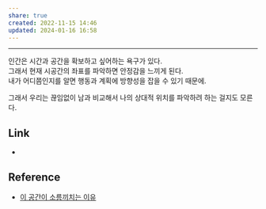 ```yaml
---  
share: true  
created: 2022-11-15 14:46  
updated: 2024-01-16 16:58  
---  
```

  
---  
  
인간은 시간과 공간을 확보하고 싶어하는 욕구가 있다.    
그래서 현재 시공간의 좌표를 파악하면 안정감을 느끼게 된다.    
내가 어디쯤인지를 알면 행동과 계획에 방향성을 잡을 수 있기 때문에.  
  
그래서 우리는 끊임없이 남과 비교해서 나의 상대적 위치를 파악하려 하는 걸지도 모른다.  
  
  
  
## Link  
-   
  
  
## Reference  
- [이 공간이 소름끼치는 이유](https://youtu.be/W2xm5RLl6Fk)